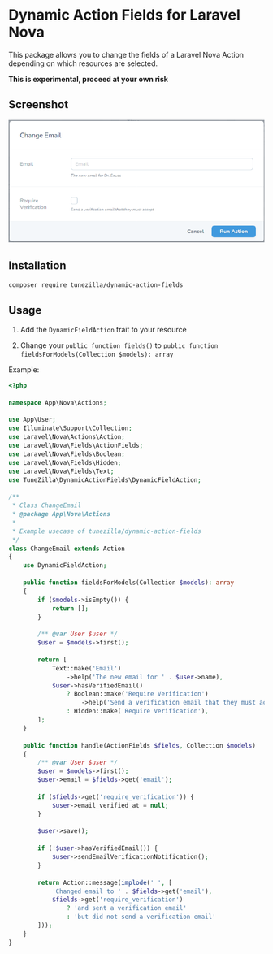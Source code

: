 # Dynamic Action Fields for Laravel Nova

This package allows you to change the fields of a Laravel Nova Action depending on which resources are selected.

**This is experimental, proceed at your own risk**

## Screenshot

![Screenshot of Dynamic Action Fields](./screenshot.png)

## Installation

```
composer require tunezilla/dynamic-action-fields
```

## Usage

1. Add the `DynamicFieldAction` trait to your resource

2. Change your `public function fields()` to `public function fieldsForModels(Collection $models): array`

Example:

```php
<?php

namespace App\Nova\Actions;

use App\User;
use Illuminate\Support\Collection;
use Laravel\Nova\Actions\Action;
use Laravel\Nova\Fields\ActionFields;
use Laravel\Nova\Fields\Boolean;
use Laravel\Nova\Fields\Hidden;
use Laravel\Nova\Fields\Text;
use TuneZilla\DynamicActionFields\DynamicFieldAction;

/**
 * Class ChangeEmail
 * @package App\Nova\Actions
 *
 * Example usecase of tunezilla/dynamic-action-fields
 */
class ChangeEmail extends Action
{
    use DynamicFieldAction;

    public function fieldsForModels(Collection $models): array
    {
        if ($models->isEmpty()) {
            return [];
        }

        /** @var User $user */
        $user = $models->first();

        return [
            Text::make('Email')
                ->help('The new email for ' . $user->name),
            $user->hasVerifiedEmail()
                ? Boolean::make('Require Verification')
                    ->help('Send a verification email that they must accept')
                : Hidden::make('Require Verification'),
        ];
    }

    public function handle(ActionFields $fields, Collection $models)
    {
        /** @var User $user */
        $user = $models->first();
        $user->email = $fields->get('email');

        if ($fields->get('require_verification')) {
            $user->email_verified_at = null;
        }

        $user->save();

        if (!$user->hasVerifiedEmail()) {
            $user->sendEmailVerificationNotification();
        }

        return Action::message(implode(' ', [
            'Changed email to ' . $fields->get('email'),
            $fields->get('require_verification')
                ? 'and sent a verification email'
                : 'but did not send a verification email'
        ]));
    }
}
```

